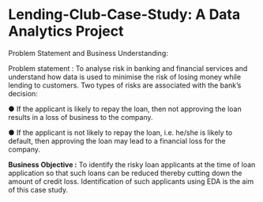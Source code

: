 # Lending-Club-Case-Study: A Data Analytics Project




Problem Statement and Business Understanding:

Problem statement : To analyse risk in banking and financial services and understand how data is used to minimise the risk of losing money while lending to customers. Two types of risks are associated with the bank’s decision:

● If the applicant is likely to repay the loan, then not approving the loan results in a loss of business to the company.

● If the applicant is not likely to repay the loan, i.e. he/she is likely to default, then approving the loan may lead to a financial loss for the company.

**Business Objective :** To identify the risky loan applicants at the time of loan application so that such loans can be reduced thereby cutting down the amount of credit loss. Identification of such applicants using EDA is the aim of this case study.

